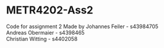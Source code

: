 # METR4202-Ass2
Code for assignment 2
Made by
Johannes Feiler   - s43984705   
Andreas Obermaier - s4398465   
Christian Witting - s4402058   
